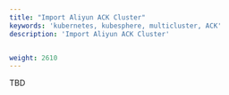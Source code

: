 ```yaml
---
title: "Import Aliyun ACK Cluster"
keywords: 'kubernetes, kubesphere, multicluster, ACK'
description: 'Import Aliyun ACK Cluster'


weight: 2610
---
```


TBD
